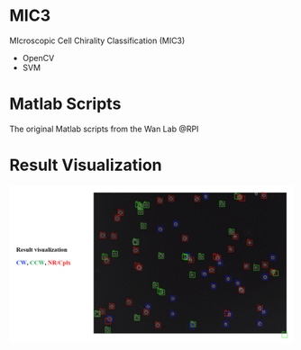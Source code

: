 # MIC3
MIcroscopic Cell Chirality Classification (MIC3)
- OpenCV
- SVM

# Matlab Scripts
The original Matlab scripts from the Wan Lab @RPI

# Result Visualization
![Result Visualization](https://raw.githubusercontent.com/chengstark/Microscopic-Cell-Chirality-Classification/master/Result_visualization.png)
